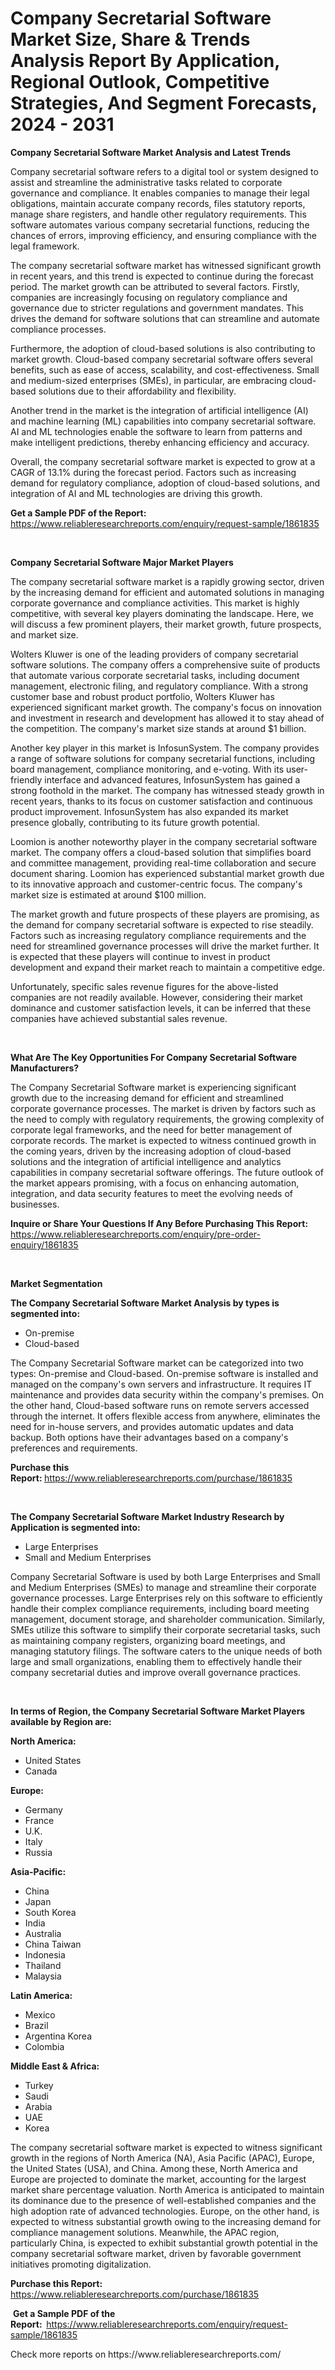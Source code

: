 <p><h1>Company Secretarial Software Market Size, Share & Trends Analysis Report By Application, Regional Outlook, Competitive Strategies, And Segment Forecasts, 2024 - 2031</h1></p><p><strong>Company Secretarial Software Market Analysis and Latest Trends</strong></p>
<p><p>Company secretarial software refers to a digital tool or system designed to assist and streamline the administrative tasks related to corporate governance and compliance. It enables companies to manage their legal obligations, maintain accurate company records, files statutory reports, manage share registers, and handle other regulatory requirements. This software automates various company secretarial functions, reducing the chances of errors, improving efficiency, and ensuring compliance with the legal framework.</p><p>The company secretarial software market has witnessed significant growth in recent years, and this trend is expected to continue during the forecast period. The market growth can be attributed to several factors. Firstly, companies are increasingly focusing on regulatory compliance and governance due to stricter regulations and government mandates. This drives the demand for software solutions that can streamline and automate compliance processes.</p><p>Furthermore, the adoption of cloud-based solutions is also contributing to market growth. Cloud-based company secretarial software offers several benefits, such as ease of access, scalability, and cost-effectiveness. Small and medium-sized enterprises (SMEs), in particular, are embracing cloud-based solutions due to their affordability and flexibility.</p><p>Another trend in the market is the integration of artificial intelligence (AI) and machine learning (ML) capabilities into company secretarial software. AI and ML technologies enable the software to learn from patterns and make intelligent predictions, thereby enhancing efficiency and accuracy.</p><p>Overall, the company secretarial software market is expected to grow at a CAGR of 13.1% during the forecast period. Factors such as increasing demand for regulatory compliance, adoption of cloud-based solutions, and integration of AI and ML technologies are driving this growth.</p></p>
<p><strong>Get a Sample PDF of the Report:&nbsp;</strong> <a href="https://www.reliableresearchreports.com/enquiry/request-sample/1861835">https://www.reliableresearchreports.com/enquiry/request-sample/1861835</a></p>
<p>&nbsp;</p>
<p><strong>Company Secretarial Software Major Market Players</strong></p>
<p><p>The company secretarial software market is a rapidly growing sector, driven by the increasing demand for efficient and automated solutions in managing corporate governance and compliance activities. This market is highly competitive, with several key players dominating the landscape. Here, we will discuss a few prominent players, their market growth, future prospects, and market size.</p><p>Wolters Kluwer is one of the leading providers of company secretarial software solutions. The company offers a comprehensive suite of products that automate various corporate secretarial tasks, including document management, electronic filing, and regulatory compliance. With a strong customer base and robust product portfolio, Wolters Kluwer has experienced significant market growth. The company's focus on innovation and investment in research and development has allowed it to stay ahead of the competition. The company's market size stands at around $1 billion. </p><p>Another key player in this market is InfosunSystem. The company provides a range of software solutions for company secretarial functions, including board management, compliance monitoring, and e-voting. With its user-friendly interface and advanced features, InfosunSystem has gained a strong foothold in the market. The company has witnessed steady growth in recent years, thanks to its focus on customer satisfaction and continuous product improvement. InfosunSystem has also expanded its market presence globally, contributing to its future growth potential.</p><p>Loomion is another noteworthy player in the company secretarial software market. The company offers a cloud-based solution that simplifies board and committee management, providing real-time collaboration and secure document sharing. Loomion has experienced substantial market growth due to its innovative approach and customer-centric focus. The company's market size is estimated at around $100 million.</p><p>The market growth and future prospects of these players are promising, as the demand for company secretarial software is expected to rise steadily. Factors such as increasing regulatory compliance requirements and the need for streamlined governance processes will drive the market further. It is expected that these players will continue to invest in product development and expand their market reach to maintain a competitive edge.</p><p>Unfortunately, specific sales revenue figures for the above-listed companies are not readily available. However, considering their market dominance and customer satisfaction levels, it can be inferred that these companies have achieved substantial sales revenue.</p></p>
<p>&nbsp;</p>
<p><strong>What Are The Key Opportunities For Company Secretarial Software Manufacturers?</strong></p>
<p><p>The Company Secretarial Software market is experiencing significant growth due to the increasing demand for efficient and streamlined corporate governance processes. The market is driven by factors such as the need to comply with regulatory requirements, the growing complexity of corporate legal frameworks, and the need for better management of corporate records. The market is expected to witness continued growth in the coming years, driven by the increasing adoption of cloud-based solutions and the integration of artificial intelligence and analytics capabilities in company secretarial software offerings. The future outlook of the market appears promising, with a focus on enhancing automation, integration, and data security features to meet the evolving needs of businesses.</p></p>
<p><strong>Inquire or Share Your Questions If Any Before Purchasing This Report:</strong> <a href="https://www.reliableresearchreports.com/enquiry/pre-order-enquiry/1861835">https://www.reliableresearchreports.com/enquiry/pre-order-enquiry/1861835</a></p>
<p>&nbsp;</p>
<p><strong>Market Segmentation</strong></p>
<p><strong>The Company Secretarial Software Market Analysis by types is segmented into:</strong></p>
<p><ul><li>On-premise</li><li>Cloud-based</li></ul></p>
<p><p>The Company Secretarial Software market can be categorized into two types: On-premise and Cloud-based. On-premise software is installed and managed on the company's own servers and infrastructure. It requires IT maintenance and provides data security within the company's premises. On the other hand, Cloud-based software runs on remote servers accessed through the internet. It offers flexible access from anywhere, eliminates the need for in-house servers, and provides automatic updates and data backup. Both options have their advantages based on a company's preferences and requirements.</p></p>
<p><strong>Purchase this Report:&nbsp;</strong><a href="https://www.reliableresearchreports.com/purchase/1861835">https://www.reliableresearchreports.com/purchase/1861835</a></p>
<p>&nbsp;</p>
<p><strong>The Company Secretarial Software Market Industry Research by Application is segmented into:</strong></p>
<p><ul><li>Large Enterprises</li><li>Small and Medium Enterprises</li></ul></p>
<p><p>Company Secretarial Software is used by both Large Enterprises and Small and Medium Enterprises (SMEs) to manage and streamline their corporate governance processes. Large Enterprises rely on this software to efficiently handle their complex compliance requirements, including board meeting management, document storage, and shareholder communication. Similarly, SMEs utilize this software to simplify their corporate secretarial tasks, such as maintaining company registers, organizing board meetings, and managing statutory filings. The software caters to the unique needs of both large and small organizations, enabling them to effectively handle their company secretarial duties and improve overall governance practices.</p></p>
<p>&nbsp;</p>
<p><strong>In terms of Region, the Company Secretarial Software Market Players available by Region are:</strong></p>
<p>
    <p> <strong> North America: </strong>
        <ul>
            <li>United States</li>
            <li>Canada</li>
        </ul>
        </p> 
    <p> <strong> Europe: </strong>
        <ul>
            <li>Germany</li>
            <li>France</li>
            <li>U.K.</li>
            <li>Italy</li>
            <li>Russia</li>
        </ul>
        </p> 
    <p> <strong> Asia-Pacific: </strong>
        <ul>
            <li>China</li>
            <li>Japan</li>
            <li>South Korea</li>
            <li>India</li>
            <li>Australia</li>
            <li>China Taiwan</li>
            <li>Indonesia</li>
            <li>Thailand</li>
            <li>Malaysia</li>
        </ul>
        </p> 
    <p> <strong> Latin America: </strong>
        <ul>
            <li>Mexico</li>
            <li>Brazil</li>
            <li>Argentina Korea</li>
            <li>Colombia</li>
        </ul>
        </p> 
    <p> <strong> Middle East & Africa: </strong>
        <ul>
            <li>Turkey</li>
            <li>Saudi</li>
            <li>Arabia</li>
            <li>UAE</li>
            <li>Korea</li>
        </ul>
    </p>
    </p>
<p><p>The company secretarial software market is expected to witness significant growth in the regions of North America (NA), Asia Pacific (APAC), Europe, the United States (USA), and China. Among these, North America and Europe are projected to dominate the market, accounting for the largest market share percentage valuation. North America is anticipated to maintain its dominance due to the presence of well-established companies and the high adoption rate of advanced technologies. Europe, on the other hand, is expected to witness substantial growth owing to the increasing demand for compliance management solutions. Meanwhile, the APAC region, particularly China, is expected to exhibit substantial growth potential in the company secretarial software market, driven by favorable government initiatives promoting digitalization.</p></p>
<p><strong>Purchase this Report: </strong><a href="https://www.reliableresearchreports.com/purchase/1861835">https://www.reliableresearchreports.com/purchase/1861835</a></p>
<p>&nbsp;<strong>Get a Sample PDF of the Report:&nbsp;&nbsp;</strong><a href="https://www.reliableresearchreports.com/enquiry/request-sample/1861835">https://www.reliableresearchreports.com/enquiry/request-sample/1861835</a></p>
<p><strong></strong></p>
<p>Check more reports on https://www.reliableresearchreports.com/</p>